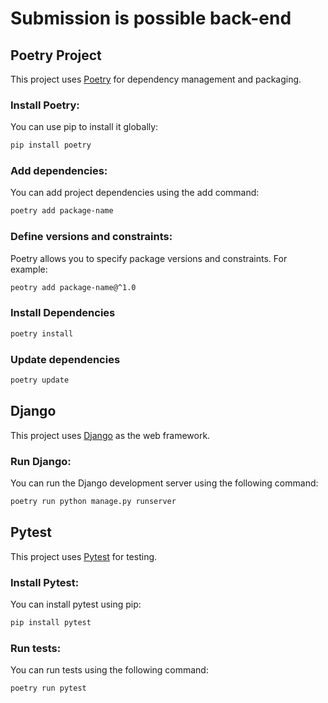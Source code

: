 # Submission is possible back-end

## Poetry Project

This project uses [Poetry](https://python-poetry.org/) for dependency management and packaging.

### Install Poetry:

You can use pip to install it globally:

```bash
pip install poetry
```

### Add dependencies:

You can add project dependencies using the add command:

```bash
poetry add package-name
```

### Define versions and constraints:

Poetry allows you to specify package versions and constraints. For example:

```bash
peotry add package-name@^1.0
```

### Install Dependencies

```bash
poetry install
```
### Update dependencies

```bash
poetry update
```

## Django

This project uses [Django](https://www.djangoproject.com/) as the web framework.

### Run Django:

You can run the Django development server using the following command:

```bash
poetry run python manage.py runserver
```


## Pytest
This project uses [Pytest](https://docs.pytest.org/en/stable/) for testing.

### Install Pytest:

You can install pytest using pip:

```bash
pip install pytest
```

### Run tests:

You can run tests using the following command:

```bash
poetry run pytest
```
